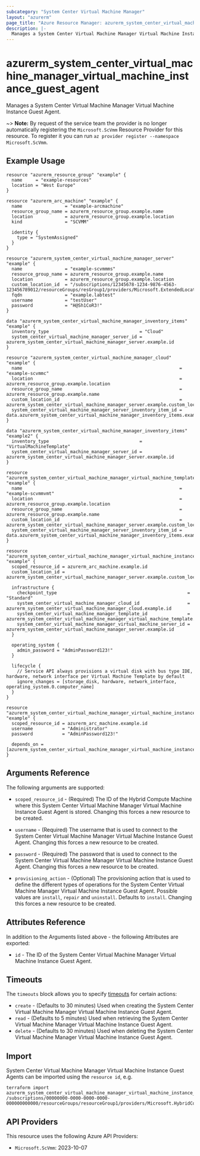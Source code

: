 ```yaml
---
subcategory: "System Center Virtual Machine Manager"
layout: "azurerm"
page_title: "Azure Resource Manager: azurerm_system_center_virtual_machine_manager_virtual_machine_instance_guest_agent"
description: |-
  Manages a System Center Virtual Machine Manager Virtual Machine Instance Guest Agent.
---
```


# azurerm_system_center_virtual_machine_manager_virtual_machine_instance_guest_agent

Manages a System Center Virtual Machine Manager Virtual Machine Instance Guest Agent.

~> **Note:** By request of the service team the provider is no longer automatically registering the `Microsoft.ScVmm` Resource Provider for this resource. To register it you can run `az provider register --namespace Microsoft.ScVmm`.

## Example Usage

```hcl
resource "azurerm_resource_group" "example" {
  name     = "example-resources"
  location = "West Europe"
}

resource "azurerm_arc_machine" "example" {
  name                = "example-arcmachine"
  resource_group_name = azurerm_resource_group.example.name
  location            = azurerm_resource_group.example.location
  kind                = "SCVMM"

  identity {
    type = "SystemAssigned"
  }
}

resource "azurerm_system_center_virtual_machine_manager_server" "example" {
  name                = "example-scvmmms"
  resource_group_name = azurerm_resource_group.example.name
  location            = azurerm_resource_group.example.location
  custom_location_id  = "/subscriptions/12345678-1234-9876-4563-123456789012/resourceGroups/resGroup1/providers/Microsoft.ExtendedLocation/customLocations/customLocation1"
  fqdn                = "example.labtest"
  username            = "testUser"
  password            = "H@Sh1CoR3!"
}

data "azurerm_system_center_virtual_machine_manager_inventory_items" "example" {
  inventory_type                                  = "Cloud"
  system_center_virtual_machine_manager_server_id = azurerm_system_center_virtual_machine_manager_server.example.id
}

resource "azurerm_system_center_virtual_machine_manager_cloud" "example" {
  name                                                           = "example-scvmmc"
  location                                                       = azurerm_resource_group.example.location
  resource_group_name                                            = azurerm_resource_group.example.name
  custom_location_id                                             = azurerm_system_center_virtual_machine_manager_server.example.custom_location_id
  system_center_virtual_machine_manager_server_inventory_item_id = data.azurerm_system_center_virtual_machine_manager_inventory_items.example.inventory_items[0].id
}

data "azurerm_system_center_virtual_machine_manager_inventory_items" "example2" {
  inventory_type                                  = "VirtualMachineTemplate"
  system_center_virtual_machine_manager_server_id = azurerm_system_center_virtual_machine_manager_server.example.id
}

resource "azurerm_system_center_virtual_machine_manager_virtual_machine_template" "example" {
  name                                                           = "example-scvmmvmt"
  location                                                       = azurerm_resource_group.example.location
  resource_group_name                                            = azurerm_resource_group.example.name
  custom_location_id                                             = azurerm_system_center_virtual_machine_manager_server.example.custom_location_id
  system_center_virtual_machine_manager_server_inventory_item_id = data.azurerm_system_center_virtual_machine_manager_inventory_items.example2.inventory_items[0].id
}

resource "azurerm_system_center_virtual_machine_manager_virtual_machine_instance" "example" {
  scoped_resource_id = azurerm_arc_machine.example.id
  custom_location_id = azurerm_system_center_virtual_machine_manager_server.example.custom_location_id

  infrastructure {
    checkpoint_type                                                 = "Standard"
    system_center_virtual_machine_manager_cloud_id                  = azurerm_system_center_virtual_machine_manager_cloud.example.id
    system_center_virtual_machine_manager_template_id               = azurerm_system_center_virtual_machine_manager_virtual_machine_template.example.id
    system_center_virtual_machine_manager_virtual_machine_server_id = azurerm_system_center_virtual_machine_manager_server.example.id
  }

  operating_system {
    admin_password = "AdminPassword123!"
  }

  lifecycle {
    // Service API always provisions a virtual disk with bus type IDE, hardware, network interface per Virtual Machine Template by default
    ignore_changes = [storage_disk, hardware, network_interface, operating_system.0.computer_name]
  }
}

resource "azurerm_system_center_virtual_machine_manager_virtual_machine_instance_guest_agent" "example" {
  scoped_resource_id = azurerm_arc_machine.example.id
  username           = "Administrator"
  password           = "AdminPassword123!"

  depends_on = [azurerm_system_center_virtual_machine_manager_virtual_machine_instance.example]
}
```

## Arguments Reference

The following arguments are supported:

* `scoped_resource_id` - (Required) The ID of the Hybrid Compute Machine where this System Center Virtual Machine Manager Virtual Machine Instance Guest Agent is stored. Changing this forces a new resource to be created.

* `username` - (Required) The username that is used to connect to the System Center Virtual Machine Manager Virtual Machine Instance Guest Agent. Changing this forces a new resource to be created.

* `password` - (Required) The password that is used to connect to the System Center Virtual Machine Manager Virtual Machine Instance Guest Agent. Changing this forces a new resource to be created.

* `provisioning_action` - (Optional) The provisioning action that is used to define the different types of operations for the System Center Virtual Machine Manager Virtual Machine Instance Guest Agent. Possible values are `install`, `repair` and `uninstall`. Defaults to `install`. Changing this forces a new resource to be created.

## Attributes Reference

In addition to the Arguments listed above - the following Attributes are exported:

* `id` - The ID of the System Center Virtual Machine Manager Virtual Machine Instance Guest Agent.

## Timeouts

The `timeouts` block allows you to specify [timeouts](https://www.terraform.io/docs/configuration/resources.html#timeouts) for certain actions:

* `create` - (Defaults to 30 minutes) Used when creating the System Center Virtual Machine Manager Virtual Machine Instance Guest Agent.
* `read` - (Defaults to 5 minutes) Used when retrieving the System Center Virtual Machine Manager Virtual Machine Instance Guest Agent.
* `delete` - (Defaults to 30 minutes) Used when deleting the System Center Virtual Machine Manager Virtual Machine Instance Guest Agent.

## Import

System Center Virtual Machine Manager Virtual Machine Instance Guest Agents can be imported using the `resource id`, e.g.

```shell
terraform import azurerm_system_center_virtual_machine_manager_virtual_machine_instance_guest_agent.example /subscriptions/00000000-0000-0000-0000-000000000000/resourceGroups/resourceGroup1/providers/Microsoft.HybridCompute/machines/machine1/providers/Microsoft.ScVmm/virtualMachineInstances/default/guestAgents/default
```

## API Providers
<!-- This section is generated, changes will be overwritten -->
This resource uses the following Azure API Providers:

* `Microsoft.ScVmm`: 2023-10-07

